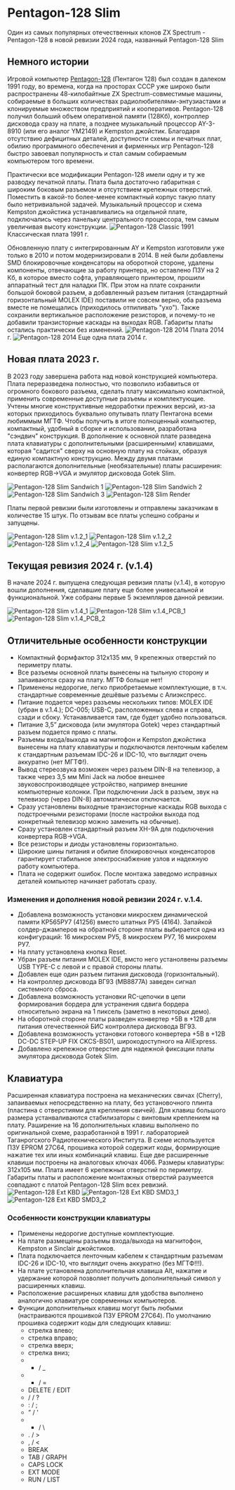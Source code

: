 # Pentagon-128 Slim
Один из самых популярных отечественных клонов ZX Spectrum - Pentagon-128 в новой ревизии 2024 года, названный Pentagon-128 Slim

## Немного истории
Игровой компьютер [Pentagon-128](https://ru.wikipedia.org/wiki/%D0%9F%D0%B5%D0%BD%D1%82%D0%B0%D0%B3%D0%BE%D0%BD_(%D0%BA%D0%BE%D0%BC%D0%BF%D1%8C%D1%8E%D1%82%D0%B5%D1%80)) (Пентагон 128) был создан в далеком 1991 году, во времена, когда на просторах СССР уже широко были распространены 48-килобайтные ZX Spectrum-совместимые машины, собираемые в больших количествах радиолюбителями-энтузиастами и клонируемые множеством предприятий и кооперативов. Pentagon-128 получил больший объем оперативной памяти (128Кб), контроллер дисковода сразу на плате, а позднее музыкальный процессор AY-3-8910 (или его аналог YM2149) и Kempston джойстик. Благодаря отсутствию дефицитных деталей, доступности схемы и печатных плат, обилию программного обеспечения и фирменных игр Pentagon-128 быстро завоевал популярность и стал самым собираемым компьютером того времени.

Практически все модификации Pentagon-128 имели одну и ту же разводку печатной платы. Плата была достаточно габаритная с широким боковым разъемом и отсутствием крепежных отверстий. Поместить в какой-то более-менее компактный корпус такую плату было нетривиальной задачей. Музыкальный процессор и схема Kempston джойстика устанавливались на отдельной плате, подключались через панельку центрального процессора, тем самым увеличивая высоту конструкции.
![Pentagon-128 Classic 1991](images/Pentagon-128_1991.jpg)
Классическая плата 1991 г.

Обновленную плату с интегрированным AY и Kempston изготовили уже только в 2010 и потом модернизировали в 2014. В ней были добавлены SMD блокировочные конденсаторы на оборотной стороне, удалены компоненты, отвечающие за работу принтера, но оставлено ПЗУ на 2 Кб, в которое вместо софта, управляющего принтером, прошили аппаратный тест для наладки ПК. При этом на плате сохранили большой боковой разъем, а добавленный разъем питания (стандартный горизонтальный MOLEX IDE) поставили не совсем верно, оба разъема вместе не помещались (приходилось отпиливать "ухо"). Также сохранили вертикальное расположение резисторов, и почему-то не добавили транзисторные каскады на выходах RGB. Габариты платы остались практически без изменений.
![Pentagon-128 2014](images/Pentagon-128_2014.jpg)
Плата 2014 г.
![Pentagon-128 2014](images/Pentagon-128_2014n.jpeg)
Еще одна плата 2014 г.

## Новая плата 2023 г.
В 2023 году завершена работа над новой конструкцией компьютера. Плата переразведена полностью, что позволило избавиться от огромного бокового разъема, сделать плату максимально компактной, применить современные доступные разъемы и комплектующие. Учтены многие конструктивные недоработки прежних версий, из-за которых приходилось буквально опутывать плату Пентагона всеми любиммым МГТФ.
Чтобы получить в итоге полноценный компьютер, компактный, удобный в сборке и использовании, разработана "сэндвич" конструкция. В дополнение к основной плате разведена плата клавиатуры с дополнительными (расширенными) клавишами, которая "садится" сверху на основную плату на стойках, образуя единую компактную конструкцию. Между двумя платами располагаются дополнительные (необязательные) платы расширения: конвертер RGB->VGA и эмулятор дисковода Gotek Slim.

![Pentagon-128 Slim Sandwich 1](images/Pentagon-128_2024_v.1.4_PCB_5.JPG)
![Pentagon-128 Slim Sandwich 2](images/Pentagon-128_2024_v.1.4_PCB_6.JPG)
![Pentagon-128 Slim Sandwich 3](images/Pentagon-128_2024_v.1.4_PCB_3.JPG)
![Pentagon-128 Slim Render](images/Pentagon-128_2023_v.1.2_Render_1.JPG)

Платы первой ревизии были изготовлены и отправлены заказчикам в количестве 15 штук. По отзывам все платы успешно собраны и запущены.

![Pentagon-128 Slim v.1.2_1](images/Pentagon-128_2023_v.1.2_1.JPG)
![Pentagon-128 Slim v.1.2_2](images/Pentagon-128_2023_v.1.2_2.JPG)
![Pentagon-128 Slim v.1.2_4](images/Pentagon-128_2023_v.1.2_3.JPG)
![Pentagon-128 Slim v.1.2_5](images/Pentagon-128_2023_v.1.2_4.JPG)

## Текущая ревизия 2024 г. (v.1.4)
В начале 2024 г. выпущена следующая ревизия платы (v.1.4), в которую вошли дополнения, сделавшие плату еще более унивесальной и функциональной. Уже собраны первые 5 экземпляров данной ревизии.

![Pentagon-128 Slim v.1.4_1](images/Pentagon-128_2024_v.1.4_1.JPG)
![Pentagon-128 Slim v.1.4_PCB_1](images/Pentagon-128_2024_v.1.4_PCB_1.JPG)
![Pentagon-128 Slim v.1.4_PCB_2](images/Pentagon-128_2024_v.1.4_PCB_2.JPG)

## Отличительные особенности конструкции
* Компактный формфактор 312x135 мм, 9 крепежных отверстий по периметру платы.
* Все разъемы основной платы вынесены на тыльную сторону и запаиваются сразу на плату. МГТФ больше нет!
* Применены недорогие, легко приобретаемые комплектующие, в т.ч. стандартные современные дешёвые разъемы с Алиэкспресс.
* Питание подается через разъемы нескольких типов: MOLEX IDE (убран в v.1.4.); DC-005; USB-C, расположенных слева и справа, сзади и сбоку. Устанавливается там, где будет удобно пользоваться.
* Питание 3,5” дисковода (или эмулятора Gotek) через стандартный разъем подается прямо с платы.
* Разъемы входа/выхода на магнитофон и Kempston джойстика вынесены на плату клавиатуры и подключаются ленточным кабелем к стандартным разъемам IDC-26 и IDC-10, что выглядит очень аккуратно (нет МГТФ!).
* Вывод стереозвука возможен через разъем DIN-8 на телевизор, а также через 3,5 мм Mini Jack на любое внешнее звуковоспроизводящее устройство, например внешние компьютерные колонки. При подключении Jack в разъем, звук на телевизор (через DIN-8) автоматически отключается.
* Сразу установлены выходные транзисторные каскады RGB выхода с подстроечными резисторами (после настройки выхода под конкретный телевизор можно заменить на обычные).
* Сразу установлен стандартный разъем XH-9A для подключения конвертера RGB->VGA.
* Все резисторы и диоды установлены горизонтально.
* Широкие шины питания и обилие блокировочных конденсаторов гарантирует стабильное электроснабжение узлов и надежную работу компьютера.
* Плата не содержит ошибок. После монтажа заведомо исправных деталей компьютер начинает работать сразу.

### Изменения и дополнения новой ревизии 2024 г. v.1.4.
* Добавлена возможность установки микросхем динамической памяти КР565РУ7 (41256) вместо штатных РУ5 (4164). Запайкой солдер-джамперов на обратной стороне платы выбирается одна из конфигураций: 16 микросхем РУ5, 8 микросхем РУ7, 16 микрохем РУ7.
* На плату установлена кнопка Reset.
* Убран разъем питания MOLEX IDE, вмсто него устанолвены разъемы USB TYPE-C с левой и с правой стороны платы.
* Добавлен еще один разъем питания дисковода (горизонтальный).
* На контроллер дисковода ВГ93 (MB8877A) заведен сигнал системного сброса.
* Добавлена возможность установки RC-цепочки в цепи формирования бордера для устранения сдвига бордера относительно экрана на 1 пиксель (заметно в некоторых демо).
* На оборотной стороне платы разведен конвертер +5В в +12В для питания отечественной БИС контроллера дисковода ВГ93.
* Добавлена возможность установки готового конвертера +5В в +12В DC-DC STEP-UP FIX CKCS-BS01, широкодоступного на AliExpress.
* Добавлено крепежное отверстие для надежной фиксации платы эмулятора дисковода Gotek Slim.

## Клавиатура
Расширенная клавиатура построена на механических свичах (Cherry), запаиваемых непосредственно на плату, без установочного плинта (пластина с отверстиями для крепления свичей). 
Для клавиш большого размера устанваливаются стабилизаторы с винтовым креплением на плату.
Раширение на 16 дополнительных клавиш выполнено по оригинальной схеме, разработанной в 1991 г. лабораторией Таганрогского Радиотехнического Института. В схеме используется ПЗУ EPROM 27С64, прошивка которой содержит коды, формирующие нажатие тех или иных комбинаций клавиш.
Еще две расширенные клавиши построены на аналоговых ключах 4066.
Размеры клавиатуры: 312x105 мм. Плата имеет 6 крепежных отверстий по периметру.
Габариты платы и расположение монтажных отверстий разумеется совпадают с платой Pentagon-128 Slim всех ревизий.
![Pentagon-128 Ext KBD](images/Pentagon-128_KBD_1.JPG)
![Pentagon-128 Ext KBD SMD3_1](images/Pentagon-128_KBD_SMD3_1.JPG)
![Pentagon-128 Ext KBD SMD3_2](images/Pentagon-128_KBD_SMD3_2.JPG)

### Особенности конструкции клавиатуры
* Применены недорогие доступные комплектующие.
* На плате размещены разъемы входа/выхода на магнитофон, Kempston и Sinclair джойстиков.
* Плата подключается ленточным кабелем к стандартным разъемам IDC-26 и IDC-10, что выглядит очень аккуратно (без МГТФ!!!).
* На плате установлена дополнительная клавиша Alt, нажатие и удержание которой позволяет получить дополнительный символ у расширенных клавиш.
* Расположение расширеных клавиш для удобства выполнено аналогично клавиатуре современных компьютеров.
* Функции дополнительных клавиш могут быть любыми (настраиваются прошивкой ПЗУ EPROM 27C64). По умолчанию прошивка содержит коды для следующих клавиш:
	* стрелка влево;
	* стрелка вправо;
	* стрелка вверх;
	* стрелка вниз;
	* - / _
	* + / =
	* DELETE / EDIT
	* / / ?
	* : / ;
	* ” / '
	* * / \
	* . / >
	* , / <
	* BREAK
	* TAB / GRAPH
	* CAPS LOCK
	* EXT MODE
	* RUN / LIST

